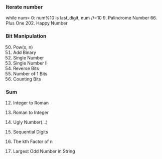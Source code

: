 ### Iterate number
while num> 0: num%10 is last_digit, num //=10
9. Palindrome Number
66. Plus One
202. Happy Number


### Bit Manipulation
50. Pow(x, n)
67. Add Binary
136. Single Number
137. Single Number II
190. Reverse Bits
191. Number of 1 Bits
338. Counting Bits


### Sum
12. Integer to Roman
13. Roman to Integer




263. Ugly Number(...)
1291. Sequential Digits
1492. The kth Factor of n
1903. Largest Odd Number in String